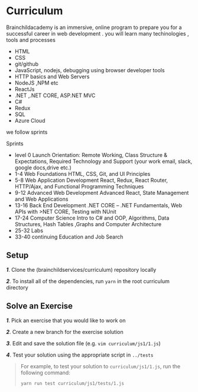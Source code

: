 # Curriculum

 Brainchildacademy is an immersive, online program to prepare you for a successful career in web development . you will learn  many techinologies , tools and processes
 
- HTML
- CSS
- git/github 
- JavaScript, nodejs, debugging using browser developer tools
- HTTP basics and Web Servers
- NodeJS ,NPM etc
- ReactJs
- .NET ,.NET CORE, ASP.NET MVC
- C#
- Redux
- SQL
- Azure Cloud
 
 we follow sprints 
 

Sprints
- level 0 
    Launch
    Orientation: Remote Working, Class Structure & Expectations, Required Technology and Support (your work email, slack, google docs,drive etc.) 
- 1-4
  Web Foundations
  HTML, CSS, Git, and UI Principles 
- 5-8
  Web Application Development
  React, Redux, React Router, HTTP/Ajax, and Functional Programming Techniques
- 9-12
  Advanced Web Development
  Advanced React, State Management and Web Applications
- 13-16
  Back End Development
  .NET CORE – .NET Fundamentals, Web APIs with >NET CORE, Testing with NUnit
- 17-24
  Computer Science
  Intro to C# and OOP, Algorithms, Data Structures, Hash Tables ,Graphs and Computer Architecture
- 25-32
  Labs  
- 33-40
  continuing Education and Job Search

## Setup

***1***. Clone the (brainchildservices/curriculum) repository locally

***2***. To install all of the dependencies, run `yarn` in the root curriculum directory

## Solve an Exercise
***1***. Pick an exercise that you would like to work on

***2***. Create a new branch for the exercise solution

***3***. Edit and save the solution file (e.g. `vim curriculum/js1/1.js`)

***4***. Test your solution using the appropriate script in `../tests`

> For example, to test your solution to `curriculum/js1/1.js`, run the following command:
> ```bash
> yarn run test curriculum/js1/tests/1.js
> ```

